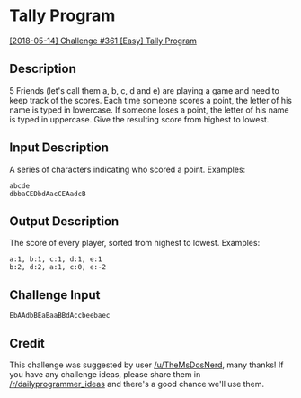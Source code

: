 # Tally Program

[[2018-05-14] Challenge #361 [Easy] Tally Program](https://www.reddit.com/r/dailyprogrammer/comments/8jcffg/20180514_challenge_361_easy_tally_program/)

## Description

5 Friends (let's call them a, b, c, d and e) are playing a game and need to keep track of the scores. Each time someone scores a point, the letter of his name is typed in lowercase. If someone loses a point, the letter of his name is typed in uppercase. Give the resulting score from highest to lowest.

## Input Description

A series of characters indicating who scored a point. Examples:

```Text
abcde
dbbaCEDbdAacCEAadcB
```

## Output Description

The score of every player, sorted from highest to lowest. Examples:

```Text
a:1, b:1, c:1, d:1, e:1
b:2, d:2, a:1, c:0, e:-2
```

## Challenge Input

```Text
EbAAdbBEaBaaBBdAccbeebaec
```

## Credit

This challenge was suggested by user [/u/TheMsDosNerd](https://www.reddit.com/u/TheMsDosNerd), many thanks! If you have any challenge ideas, please share them in [/r/dailyprogrammer_ideas](https://www.reddit.com/r/dailyprogrammer_ideas) and there's a good chance we'll use them.